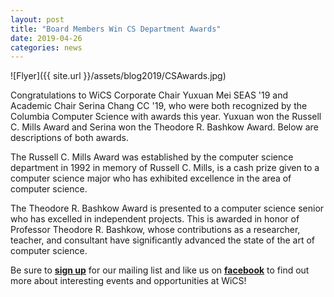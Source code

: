 ```yaml
---
layout: post
title: "Board Members Win CS Department Awards"
date: 2019-04-26
categories: news
---
```


![Flyer]({{ site.url }}/assets/blog2019/CSAwards.jpg)

Congratulations to WiCS Corporate Chair Yuxuan Mei SEAS '19 and Academic Chair Serina Chang CC '19, who were both recognized by the Columbia Computer Science with awards this year. Yuxuan won the Russell C. Mills Award and Serina won the Theodore R. Bashkow Award. Below are descriptions of both awards.

The Russell C. Mills Award was established by the computer science department in 1992 in memory of Russell C. Mills, is a cash prize given to a computer science major who has exhibited excellence in the area of computer science.

The Theodore R. Bashkow Award is presented to a computer science senior who has excelled in independent projects. This is awarded in honor of Professor Theodore R. Bashkow, whose contributions as a researcher, teacher, and consultant have significantly advanced the state of the art of computer science.

Be sure to [**sign up**][mailinglist] for our mailing list and like us on [**facebook**][facebook] to find out more about interesting events and opportunities at WiCS! 

[mailinglist]: http://columbia.us9.list-manage.com/subscribe?u=4c6a1c710f8ab9cce10272368&id=593b5faa43
[facebook]:https://www.facebook.com/CUWICS
